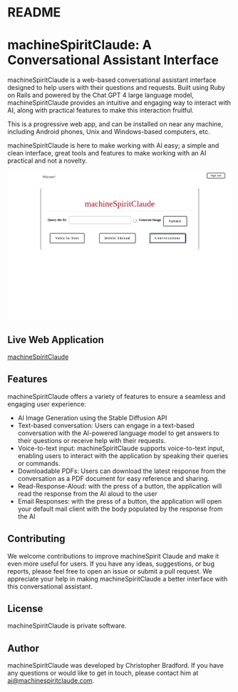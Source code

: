 # README

# machineSpiritClaude: A Conversational Assistant Interface

machineSpiritClaude is a web-based conversational assistant interface designed to help users with their questions and requests. Built using Ruby on Rails and powered by the Chat GPT 4 large language model, machineSpiritClaude provides an intuitive and engaging way to interact with AI, along with practical features to make this interaction fruitful.

This is a progressive web app, and can be installed on near any machine, including Android phones, Unix and Windows-based computers, etc.

machineSpiritClaude is here to make working with AI easy; a simple and clean interface, great tools and features to make working with an AI practical and not a novelty. 

![machineSpiritClaude Conversational Assistant](screenshot.png)

## Live Web Application

[machineSpiritClaude](https://ai.machinespiritclaude.com)

## Features

machineSpiritClaude offers a variety of features to ensure a seamless and engaging user experience:

- AI Image Generation using the Stable Diffusion API
- Text-based conversation: Users can engage in a text-based conversation with the AI-powered language model to get answers to their questions or receive help with their requests.
- Voice-to-text input: machineSpiritClaude supports voice-to-text input, enabling users to interact with the application by speaking their queries or commands.
- Downloadable PDFs: Users can download the latest response from the conversation as a PDF document for easy reference and sharing.
- Read-Response-Aloud: with the press of a button, the application will read the response from the AI aloud to the user
- Email Responses: with the press of a button, the application will open your default mail client with the body populated by the response from the AI


## Contributing

We welcome contributions to improve machineSpirit Claude and make it even more useful for users. If you have any ideas, suggestions, or bug reports, please feel free to open an issue or submit a pull request. We appreciate your help in making machineSpiritClaude a better interface with this  conversational assistant.

## License

machineSpiritClaude is private software.
## Author

machineSpiritClaude was developed by Christopher Bradford. If you have any questions or would like to get in touch, please contact him at ai@machinespiritclaude.com.

